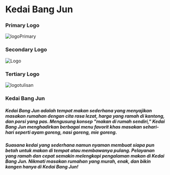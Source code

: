 # Kedai Bang Jun

### Primary Logo
![logoPrimary](https://github.com/user-attachments/assets/036af93d-3774-4092-a2c0-c632b2903125)

### Secondary Logo
![Logo](https://github.com/user-attachments/assets/2c30db78-0228-4190-94d9-64212b2aba2b)

### Tertiary Logo
![logotulisan](https://github.com/user-attachments/assets/cfd037d4-e2db-45a2-954d-0319472802e7)

### Kedai Bang Jun 
##### Kedai Bang Jun adalah tempat makan sederhana yang menyajikan masakan rumahan dengan cita rasa lezat, harga yang ramah di kantong, dan porsi yang pas. Mengusung konsep "makan di rumah sendiri," Kedai Bang Jun menghadirkan berbagai menu favorit khas masakan sehari-hari seperti ayam goreng, nasi goreng, mie goreng.
##### Suasana kedai yang sederhana namun nyaman membuat siapa pun betah untuk makan di tempat atau membawanya pulang. Pelayanan yang ramah dan cepat semakin melengkapi pengalaman makan di Kedai Bang Jun. Nikmati masakan rumahan yang murah, enak, dan bikin kangen hanya di Kedai Bang Jun!
